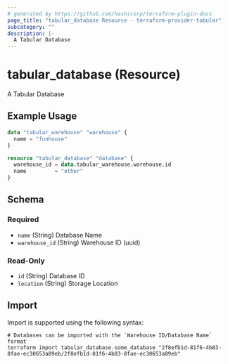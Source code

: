 ```yaml
---
# generated by https://github.com/hashicorp/terraform-plugin-docs
page_title: "tabular_database Resource - terraform-provider-tabular"
subcategory: ""
description: |-
  A Tabular Database
---
```


# tabular_database (Resource)

A Tabular Database

## Example Usage

```terraform
data "tabular_warehouse" "warehouse" {
  name = "funhouse"
}

resource "tabular_database" "database" {
  warehouse_id = data.tabular_warehouse.warehouse.id
  name         = "other"
}
```

<!-- schema generated by tfplugindocs -->
## Schema

### Required

- `name` (String) Database Name
- `warehouse_id` (String) Warehouse ID (uuid)

### Read-Only

- `id` (String) Database ID
- `location` (String) Storage Location

## Import

Import is supported using the following syntax:

```shell
# Databases can be imported with the `Warehouse ID/Database Name` format
terraform import tabular_database.some_database "2f8efb1d-81f6-4b83-8fae-ec30653a89eb/2f8efb1d-81f6-4b83-8fae-ec30653a89eb"
```
